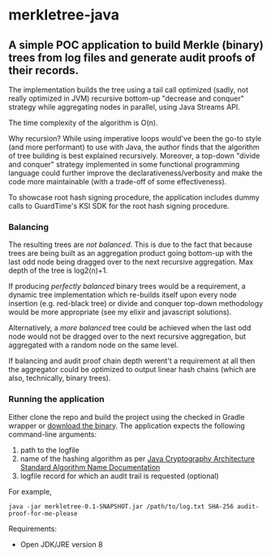 # merkletree-java

## A simple POC application to build Merkle (binary) trees from log files and generate audit proofs of their records.

The implementation builds the tree using a tail call optimized (sadly, not really optimized in JVM) recursive bottom-up "decrease and conquer" strategy while aggregating nodes in parallel, using Java Streams API. 

The time complexity of the algorithm is O(n).  

Why recursion? While using imperative loops would've been the go-to style (and more performant) to use with Java, the author finds that the algorithm of tree building is best explained recursively. Moreover, a top-down "divide and conquer" strategy implemented in some functional programming language could further improve the declarativeness/verbosity and make the code more maintainable (with a trade-off of some effectiveness).  

To showcase root hash signing procedure, the application includes dummy calls to GuardTime's KSI SDK for the root hash signing procedure.  

### Balancing  

The resulting trees are *not balanced*. This is due to the fact that because trees are being built as an aggregation product going bottom-up with the last odd node being dragged over to the next recursive aggregation. Max depth of the tree is log2(n)+1.  

If producing *perfectly balanced* binary trees would be a requirement, a dynamic tree implementation which re-builds itself upon every node insertion (e.g. red-black tree) or divide and conquer top-down methodology would be more appropriate (see my elixir and javascript solutions).  

Alternatively, a *more balanced* tree could be achieved when the last odd node would not be dragged over to the next recursive aggregation, but aggregated with a random node on the same level.  

If balancing and audit proof chain depth werent't a requirement at all then the aggregator could be optimized to output linear hash chains (which are also, technically, binary trees).  

### Running the application

Either clone the repo and build the project using the checked in Gradle wrapper or [download the binary](https://github.com/vindrek/merkletree-java/releases/tag/0.1-SNAPSHOT). The application expects the following command-line arguments:  
1) path to the logfile  
2) name of the hashing algorithm as per [Java Cryptography Architecture Standard Algorithm Name Documentation](https://docs.oracle.com/javase/8/docs/technotes/guides/security/StandardNames.html#MessageDigest)  
3) logfile record for which an audit trail is requested (optional)  

For example, 
```
java -jar merkletree-0.1-SNAPSHOT.jar /path/to/log.txt SHA-256 audit-proof-for-me-please
```

Requirements:  
* Open JDK/JRE version 8  